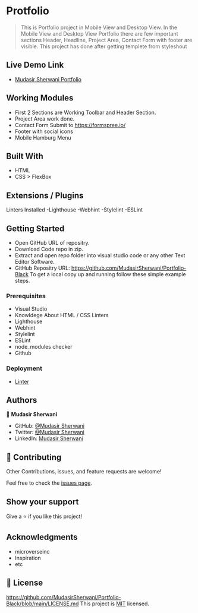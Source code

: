 # Protfolio

> This is Portfolio project in Mobile View and Desktop View.
> In the Mobile View and Desktop View Portfolio there are few important sections Header, Headline, Project Area, Contact
Form with footer are visible.
> This project has done after getting templete from styleshout

## Live Demo Link

- [Mudasir Sherwani Portfolio](https://mudasirsherwani.github.io/Portfolio-Black/)

## Working Modules

- First 2 Sections are Working Toolbar and Header Section.
- Project Area work done.
- Contact Form Submit to https://formspree.io/
- Footer with social icons
- Mobile Hamburg Menu

## Built With

- HTML
- CSS > FlexBox

## Extensions / Plugins
Linters Installed
-Lighthouse
-Webhint
-Stylelint
-ESLint

## Getting Started
- Open GitHub URL of repositry.
- Download Code repo in zip.
- Extract and open repo folder into visual studio code or any other Text Editor Software.
- GitHub Repositry URL: https://github.com/MudasirSherwani/Portfolio-Black
  To get a local copy up and running follow these simple example steps.


### Prerequisites
- Visual Studio
- Knowldege About HTML / CSS
Linters
- Lighthouse
- Webhint
- Stylelint
- ESLint
- node_modules checker
- Github

### Deployment
- [Linter](https://github.com/microverseinc/linters-config/tree/master/html-css)


## Authors

👤 **Mudasir Sherwani**

- GitHub: [@Mudasir Sherwani](https://github.com/MudasirSherwani)
- Twitter: [@Mudasir Sherwani](https://twitter.com/mudasirsherwani)
- LinkedIn: [Mudasir Sherwani](https://www.linkedin.com/in/mudasir-sherwani/)


## 🤝 Contributing

Other Contributions, issues, and feature requests are welcome!

Feel free to check the [issues page](../../issues/).

## Show your support

Give a ⭐️ if you like this project!

## Acknowledgments

- microverseinc
- Inspiration
- etc

## 📝 License
https://github.com/MudasirSherwani/Portfolio-Black/blob/main/LICENSE.md
This project is [MIT](./MIT.md) licensed.
